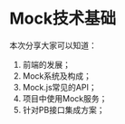 # Mock技术基础

本次分享大家可以知道：

1. 前端的发展；
2. Mock系统及构成；
3. Mock.js常见的API；
4. 项目中使用Mock服务；
5. 针对PB接口集成方案；



